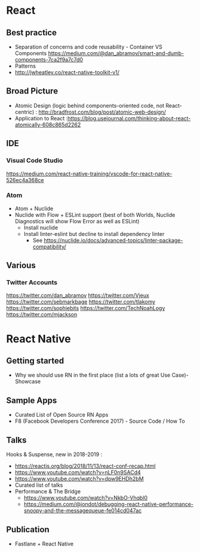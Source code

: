 # React #
## Best practice ##
* Separation of concerns and code reusability - Container VS Components https://medium.com/@dan_abramov/smart-and-dumb-components-7ca2f9a7c7d0
* Patterns 
* http://jwheatley.co/react-native-toolkit-v1/

## Broad Picture ##
* Atomic Design (logic behind components-oriented code, not React-centric) : http://bradfrost.com/blog/post/atomic-web-design/
* Application to React :https://blog.usejournal.com/thinking-about-react-atomically-608c865d2262

## IDE ##
### Visual Code Studio ###
https://medium.com/react-native-training/vscode-for-react-native-526ec4a368ce
### Atom ###
* Atom + Nuclide
* Nuclide with Flow + ESLint support (best of both Worlds, Nuclide Diagnostics will show Flow Error as well as ESLint)
    * Install nuclide
    * Install linter-eslint but decline to install dependency linter
        * See https://nuclide.io/docs/advanced-topics/linter-package-compatibility/

## Various ##
### Twitter Accounts ###
https://twitter.com/dan_abramov 
https://twitter.com/Vjeux 
https://twitter.com/sebmarkbage
https://twitter.com/tlakomy 
https://twitter.com/sophiebits 
https://twitter.com/TechNoahLogy
https://twitter.com/mjackson

# React Native #

## Getting started ##
* Why we should use RN in the first place (list a lots of great Use Case)- Showcase

## Sample Apps ##
* Curated List of Open Source RN Apps
* F8 (Facebook Developers Conference 2017) - Source Code / How To

## Talks ##
Hooks & Suspense, new in 2018-2019 : 
* https://reactjs.org/blog/2018/11/13/react-conf-recap.html
* https://www.youtube.com/watch?v=nLF0n9SACd4
* https://www.youtube.com/watch?v=dpw9EHDh2bM
* Curated list of talks
* Performance & The Bridge
    * https://www.youtube.com/watch?v=NkbO-Vhqbl0
    * https://medium.com/@jondot/debugging-react-native-performance-snoopy-and-the-messagequeue-fe014cd047ac

## Publication ##
* Fastlane + React Native